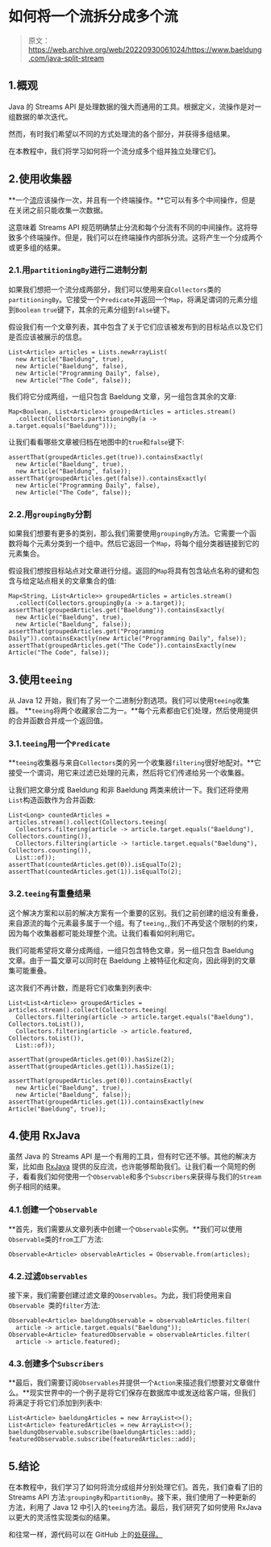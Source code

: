# 如何将一个流拆分成多个流

> 原文：<https://web.archive.org/web/20220930061024/https://www.baeldung.com/java-split-stream>

## 1.概观

Java 的 Streams API 是处理数据的强大而通用的工具。根据定义，流操作是对一组数据的单次迭代。

然而，有时我们希望以不同的方式处理流的各个部分，并获得多组结果。

在本教程中，我们将学习如何将一个流分成多个组并独立处理它们。

## 2.使用收集器

**一个[流](/web/20220810180543/https://www.baeldung.com/java-streams)应该操作一次，并且有一个终端操作。**它可以有多个中间操作，但是在关闭之前只能收集一次数据。

这意味着 Streams API 规范明确禁止分流和每个分流有不同的中间操作。这将导致多个终端操作。但是，我们可以在终端操作内部拆分流。这将产生一个分成两个或更多组的结果。

### 2.1.用`partitioningBy`进行二进制分割

如果我们想把一个流分成两部分，我们可以使用来自`Collectors`类的`partitioningBy`。它接受一个`Predicate`并返回一个`Map`，将满足谓词的元素分组到`Boolean` `true`键下，其余的元素分组到`false`键下。

假设我们有一个文章列表，其中包含了关于它们应该被发布到的目标站点以及它们是否应该被展示的信息。

```
List<Article> articles = Lists.newArrayList(
  new Article("Baeldung", true),
  new Article("Baeldung", false),
  new Article("Programming Daily", false),
  new Article("The Code", false));
```

我们将它分成两组，一组只包含 Baeldung 文章，另一组包含其余的文章:

```
Map<Boolean, List<Article>> groupedArticles = articles.stream()
  .collect(Collectors.partitioningBy(a -> a.target.equals("Baeldung"))); 
```

让我们看看哪些文章被归档在地图中的`true`和`false`键下:

```
assertThat(groupedArticles.get(true)).containsExactly(
  new Article("Baeldung", true),
  new Article("Baeldung", false));
assertThat(groupedArticles.get(false)).containsExactly(
  new Article("Programming Daily", false),
  new Article("The Code", false));
```

### 2.2.用`groupingBy`分割

如果我们想要有更多的类别，那么我们需要使用`groupingBy`方法。它需要一个函数将每个元素分类到一个组中。然后它返回一个`Map`，将每个组分类器链接到它的元素集合。

假设我们想按目标站点对文章进行分组。返回的`Map`将具有包含站点名称的键和包含与给定站点相关的文章集合的值:

```
Map<String, List<Article>> groupedArticles = articles.stream()
  .collect(Collectors.groupingBy(a -> a.target));
assertThat(groupedArticles.get("Baeldung")).containsExactly(
  new Article("Baeldung", true),
  new Article("Baeldung", false));
assertThat(groupedArticles.get("Programming Daily")).containsExactly(new Article("Programming Daily", false));
assertThat(groupedArticles.get("The Code")).containsExactly(new Article("The Code", false));
```

## 3.使用`teeing`

从 Java 12 开始，我们有了另一个二进制分割选项。我们可以使用`teeing`收集器。 **`teeing`将两个收藏家合二为一。**每个元素都由它们处理，然后使用提供的合并函数合并成一个返回值。

### 3.1.`teeing`用一个`Predicate`

**`teeing`收集器与来自`Collectors`类的另一个收集器`filtering`很好地配对。**它接受一个谓词，用它来过滤已处理的元素，然后将它们传递给另一个收集器。

让我们把文章分成 Baeldung 和非 Baeldung 两类来统计一下。我们还将使用`List`构造函数作为合并函数:

```
List<Long> countedArticles = articles.stream().collect(Collectors.teeing(
  Collectors.filtering(article -> article.target.equals("Baeldung"), Collectors.counting()),
  Collectors.filtering(article -> !article.target.equals("Baeldung"), Collectors.counting()),
  List::of));
assertThat(countedArticles.get(0)).isEqualTo(2);
assertThat(countedArticles.get(1)).isEqualTo(2);
```

### 3.2.`teeing`有重叠结果

这个解决方案和以前的解决方案有一个重要的区别。我们之前创建的组没有重叠，来自源流的每个元素最多属于一个组。有了`teeing,`,我们不再受这个限制的约束，因为每个收集器都可能处理整个流。让我们看看如何利用它。

我们可能希望将文章分成两组，一组只包含特色文章，另一组只包含 Baeldung 文章。由于一篇文章可以同时在 Baeldung 上被特征化和定向，因此得到的文章集可能重叠。

这次我们不再计数，而是将它们收集到列表中:

```
List<List<Article>> groupedArticles = articles.stream().collect(Collectors.teeing(
  Collectors.filtering(article -> article.target.equals("Baeldung"), Collectors.toList()),
  Collectors.filtering(article -> article.featured, Collectors.toList()),
  List::of));

assertThat(groupedArticles.get(0)).hasSize(2);
assertThat(groupedArticles.get(1)).hasSize(1);

assertThat(groupedArticles.get(0)).containsExactly(
  new Article("Baeldung", true),
  new Article("Baeldung", false));
assertThat(groupedArticles.get(1)).containsExactly(new Article("Baeldung", true)); 
```

## 4.使用 RxJava

虽然 Java 的 Streams API 是一个有用的工具，但有时它还不够。其他的解决方案，比如由 [RxJava](/web/20220810180543/https://www.baeldung.com/rx-java) 提供的反应流，也许能够帮助我们。让我们看一个简短的例子，看看我们如何使用一个`Observable`和多个`Subscribers`来获得与我们的`Stream`例子相同的结果。

### 4.1.创建一个`Observable`

**首先，我们需要从文章列表中创建一个`Observable`实例。**我们可以使用`Observable`类的`from`工厂方法:

```
Observable<Article> observableArticles = Observable.from(articles);
```

### 4.2.过滤`Observables`

接下来，我们需要创建过滤文章的`Observables`。为此，我们将使用来自`Observable `类的`filter`方法:

```
Observable<Article> baeldungObservable = observableArticles.filter(
  article -> article.target.equals("Baeldung"));
Observable<Article> featuredObservable = observableArticles.filter(
  article -> article.featured);
```

### 4.3.创建多个`Subscribers`

**最后，我们需要订阅`Observables`并提供一个`Action`来描述我们想要对文章做什么。**现实世界中的一个例子是将它们保存在数据库中或发送给客户端，但我们将满足于将它们添加到列表中:

```
List<Article> baeldungArticles = new ArrayList<>();
List<Article> featuredArticles = new ArrayList<>();
baeldungObservable.subscribe(baeldungArticles::add);
featuredObservable.subscribe(featuredArticles::add);
```

## 5.结论

在本教程中，我们学习了如何将流分成组并分别处理它们。首先，我们查看了旧的 Streams API 方法:`groupingBy`和`partitionBy`。接下来，我们使用了一种更新的方法，利用了 Java 12 中引入的`teeing`方法。最后，我们研究了如何使用 RxJava 以更大的灵活性实现类似的结果。

和往常一样，源代码可以在 GitHub 上的[处获得。](https://web.archive.org/web/20220810180543/https://github.com/eugenp/tutorials/tree/master/core-java-modules/core-java-streams-4)